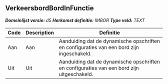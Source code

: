 ﻿## VerkeersbordBordInFunctie

*__Domeinlijst versie:__ d5*
*__Herkomst definitie:__ IMBOR*
*__Type veld:__ TEXT*

|__Code__ |__Description__ |__Definitie__	|
|	---	|	---	|   ---	| 
| Aan | Aan | Aanduiding dat de dynamische opschriften en configuraties van een bord zijn ingeschakeld. |
| Uit | Uit | Aanduiding dat de dynamische opschriften en configuraties van een bord zijn uitgeschakeld. |
